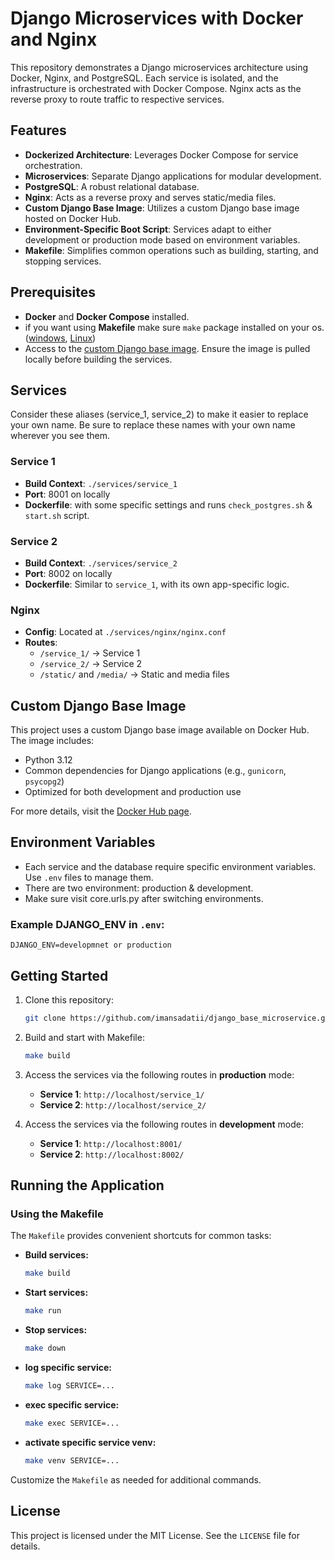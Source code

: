 # Django Microservices with Docker and Nginx

This repository demonstrates a Django microservices architecture using Docker, Nginx, and PostgreSQL. Each service is isolated, and the infrastructure is orchestrated with Docker Compose. Nginx acts as the reverse proxy to route traffic to respective services.


## Features
- **Dockerized Architecture**: Leverages Docker Compose for service orchestration.
- **Microservices**: Separate Django applications for modular development.
- **PostgreSQL**: A robust relational database.
- **Nginx**: Acts as a reverse proxy and serves static/media files.
- **Custom Django Base Image**: Utilizes a custom Django base image hosted on Docker Hub.
- **Environment-Specific Boot Script**: Services adapt to either development or production mode based on environment variables.
- **Makefile**: Simplifies common operations such as building, starting, and stopping services.

## Prerequisites
- **Docker** and **Docker Compose** installed.
- if you want using **Makefile** make sure `make` package installed on your os. ([windows](https://stackoverflow.com/questions/32127524/how-to-install-and-use-make-in-windows), [Linux](https://askubuntu.com/questions/161104/how-do-i-install-make))
- Access to the [custom Django base image](https://hub.docker.com/r/imansadatii/python-base). Ensure the image is pulled locally before building the services.


## Services
Consider these aliases (service_1, service_2) to make it easier to replace your own name. Be sure to replace these names with your own name wherever you see them.
### Service 1

- **Build Context**: `./services/service_1`
- **Port**: 8001 on locally
- **Dockerfile**:
  with some specific settings and runs `check_postgres.sh` & `start.sh` script. 

### Service 2

- **Build Context**: `./services/service_2`
- **Port**: 8002 on locally
- **Dockerfile**:
  Similar to `service_1`, with its own app-specific logic.

### Nginx

- **Config**: Located at `./services/nginx/nginx.conf`
- **Routes**:
  - `/service_1/` -> Service 1
  - `/service_2/` -> Service 2
  - `/static/` and `/media/` -> Static and media files


## Custom Django Base Image
This project uses a custom Django base image available on Docker Hub. The image includes:
- Python 3.12
- Common dependencies for Django applications (e.g., `gunicorn`, `psycopg2`)
- Optimized for both development and production use

For more details, visit the [Docker Hub page](https://hub.docker.com/r/imansadatii/python-base).


## Environment Variables

- Each service and the database require specific environment variables. Use `.env` files to manage them.
- There are two environment: production & development.
- Make sure visit core.urls.py after switching environments.

### Example DJANGO_ENV in `.env`:
```env
DJANGO_ENV=developmnet or production
```

## Getting Started

1. Clone this repository:
   ```bash
   git clone https://github.com/imansadatii/django_base_microservice.git
   ```

2. Build and start with Makefile:
   ```bash
   make build
   ```
3. Access the services via the following routes in **production** mode:
   - **Service 1**: `http://localhost/service_1/`
   - **Service 2**: `http://localhost/service_2/`

4. Access the services via the following routes in **development** mode:
   - **Service 1**: `http://localhost:8001/`
   - **Service 2**: `http://localhost:8002/`


## Running the Application

### Using the Makefile
The `Makefile` provides convenient shortcuts for common tasks:

- **Build services:**
  ```bash
  make build
  ```
- **Start services:**
  ```bash
  make run
  ```
- **Stop services:**
  ```bash
  make down
  ```
- **log specific service:**
  ```bash
  make log SERVICE=...
  ```
- **exec specific service:**
  ```bash
  make exec SERVICE=...
  ```
- **activate specific service venv:**
  ```bash
  make venv SERVICE=...
  ```

Customize the `Makefile` as needed for additional commands.

## License

This project is licensed under the MIT License. See the `LICENSE` file for details.

